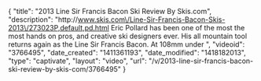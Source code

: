 {
    "title": "2013 Line Sir Francis Bacon Ski Review By Skis.com",
    "description": "http:\/\/www.skis.com\/Line-Sir-Francis-Bacon-Skis-2013\/273023P,default,pd.html  Eric Pollard has been one of the most the most hands on pros, and creative ski designers ever. His all mountain tool returns again as the Line Sir Francis Bacon. At 108mm under ",
    "videoid": "3766495",
    "date_created": "1411361193",
    "date_modified": "1418182013",
    "type": "captivate",
    "layout": "video",
    "url": "\/v\/2013-line-sir-francis-bacon-ski-review-by-skis-com\/3766495"
}